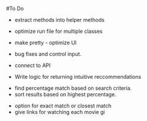 #To Do
* extract methods into helper methods
* optimize run file for multiple classes
* make pretty - optimize UI
* bug fixes and control input. 




* connect to API
* Write logic for returning intuitive reccommendations
 - find percentage match based on search criteria. 
 - sort results based on highest percentage. 
* option for exact match or closest match
* give links for watching each movie
gi
